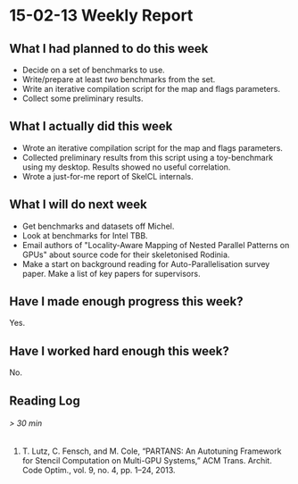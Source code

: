 # 15-02-13 Weekly Report

## What I had planned to do this week

* Decide on a set of benchmarks to use.
* Write/prepare at least *two* benchmarks from the set.
* Write an iterative compilation script for the map and flags
  parameters.
* Collect some preliminary results.

## What I actually did this week

* Wrote an iterative compilation script for the map and flags
  parameters.
* Collected preliminary results from this script using a toy-benchmark
  using my desktop. Results showed no useful correlation.
* Wrote a just-for-me report of SkelCL internals.

## What I will do next week

* Get benchmarks and datasets off Michel.
* Look at benchmarks for Intel TBB.
* Email authors of "Locality-Aware Mapping of Nested Parallel Patterns
  on GPUs" about source code for their skeletonised Rodinia.
* Make a start on background reading for Auto-Parallelisation survey
  paper. Make a list of key papers for supervisors.

## Have I made enough progress this week?

Yes.

## Have I worked hard enough this week?

No.

## Reading Log

###### > 30 min

1. T. Lutz, C. Fensch, and M. Cole, “PARTANS: An Autotuning Framework
for Stencil Computation on Multi-GPU Systems,” ACM Trans. Archit. Code
Optim., vol. 9, no. 4, pp. 1–24, 2013.
